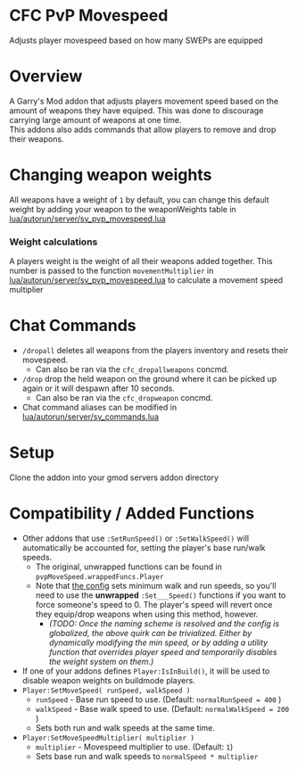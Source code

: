 # CFC PvP Movespeed
Adjusts player movespeed based on how many SWEPs are equipped

# Overview 
A Garry's Mod addon that adjusts players movement speed based on the amount of weapons they have equiped. This was done to discourage carrying large amount of weapons at one time.  
This addons also adds commands that allow players to remove and drop their weapons.

# Changing weapon weights 
All weapons have a weight of `1` by default, you can change this default weight by adding your weapon to the weaponWeights table
in [lua/autorun/server/sv_pvp_movespeed.lua](https://github.com/CFC-Servers/cfc_pvp_movespeed/blob/master/lua/autorun/server/sv_pvp_movespeed.lua)


### Weight calculations
A players weight is the weight of all their weapons added together. This number is passed to the function `movementMultiplier`  in 
[lua/autorun/server/sv_pvp_movespeed.lua](https://github.com/CFC-Servers/cfc_pvp_movespeed/blob/master/lua/autorun/server/sv_pvp_movespeed.lua) 
to calculate a movement speed multiplier

# Chat Commands
- `/dropall` deletes all weapons from the players inventory and resets their movespeed.
  - Can also be ran via the `cfc_dropallweapons` concmd.
- `/drop` drop the held weapon on the ground where it can be picked up again or it will despawn after 10 seconds.
  - Can also be ran via the `cfc_dropweapon` concmd.
- Chat command aliases can be modified in [lua/autorun/server/sv_commands.lua](https://github.com/CFC-Servers/cfc_pvp_movespeed/blob/master/lua/autorun/server/sv_commands.lua)

# Setup
Clone the addon into your gmod servers addon directory 

# Compatibility / Added Functions
- Other addons that use `:SetRunSpeed()` or `:SetWalkSpeed()` will automatically be accounted for, setting the player's base run/walk speeds.
  - The original, unwrapped functions can be found in `pvpMoveSpeed.wrappedFuncs.Player`
  - Note that [the config](https://github.com/CFC-Servers/cfc_pvp_movespeed/blob/master/lua/autorun/server/sv_pvp_movespeed.lua) sets minimum walk and run speeds, so you'll need to use the **unwrapped** `:Set___Speed()` functions if you want to force someone's speed to 0. The player's speed will revert once they equip/drop weapons when using this method, however.
    - *(TODO: Once the naming scheme is resolved and the config is globalized, the above quirk can be trivialized. Either by dynamically modifying the min speed, or by adding a utility function that overrides player speed and temporarily disables the weight system on them.)*
- If one of your addons defines `Player:IsInBuild()`, it will be used to disable weapon weights on buildmode players.
- `Player:SetMoveSpeed( runSpeed, walkSpeed )`
  - `runSpeed` - Base run speed to use. (Default: `normalRunSpeed = 400` )
  - `walkSpeed` - Base walk speed to use. (Default: `normalWalkSpeed = 200` )
  - Sets both run and walk speeds at the same time.
- `Player:SetMoveSpeedMultiplier( multiplier )`
  - `multiplier` - Movespeed multiplier to use. (Default: `1`)
  - Sets base run and walk speeds to `normalSpeed * multiplier`
